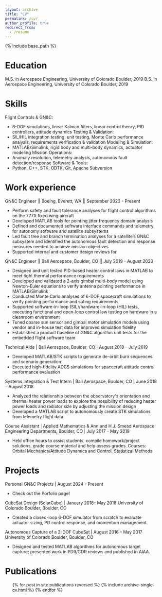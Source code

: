 ```yaml
---
layout: archive
title: "CV"
permalink: /cv/
author_profile: true
redirect_from:
  - /resume
---
```


{% include base_path %}

Education
======
M.S. in Aerospace Engineering, University of Colorado Boulder, 2019
B.S. in Aerospace Engineering, University of Colorado Boulder, 2019

Skills
======
Flight Controls & GN&C: 
* 6-DOF simulations, linear Kalman filters, linear control theory, PID controllers, attitude dynamics
Testing & Validation: 
* SIL/HIL integration testing, unit testing, Monte Carlo performance analysis, requirements verification & validation
Modeling & Simulation: 
* MATLAB/Simulink, rigid body and multi-body dynamics, actuator modeling
Mission Operations: 
* Anomaly resolution, telemetry analysis, autonomous fault detection/response
Software & Tools: 
* Python, C++, STK, ODTK, Git, Apache Subversion

Work experience
======
GN&C Engineer || Boeing, Everett, WA || September 2023 - Present 
* Perform safety and fault tolerance analyses for flight control algorithms on the 777X fixed wing aircraft
* Developed MATLAB tools for pointing jitter frequency domain analysis
* Defined and documented software interface commands and telemetry for autonomy software and satellite subsystems
* Led fault tree and branch termination analyses for a satellite’s GN&C subsystem and identified the autonomous fault detection and response measures needed to achieve mission objectives
* Supported internal and customer design reviews for

GN&C Engineer || Ball Aerospace, Boulder, CO || July 2019 – August 2023
* Designed and unit tested PID-based heater control laws in MATLAB to meet tight thermal performance requirements
* Developed and validated a 2-axis gimbal multi-body model using Newton-Euler equations to verify antenna pointing performance in MATLAB/Simulink
* Conducted Monte Carlo analyses of 6-DOF spacecraft simulations to verify pointing performance and safing requirements
* Supported software-in-loop (SIL)/hardware-in-loop (HIL) tests, executing functional and open-loop control law testing on hardware in a cleanroom environment
* Tuned coarse sun sensor and gimbal motor simulation models using vendor and in-house test data for improved simulation fidelity
* Established a product baseline of GN&C algorithm unit tests for the embedded flight software team

Technical Aide | Ball Aerospace, Boulder, CO | August 2018 – July 2019
* Developed MATLAB/STK scripts to generate de-orbit burn sequences and scenario generation
* Executed high-fidelity ADCS simulations for spacecraft attitude control performance evaluation

Systems Integration & Test Intern | Ball Aerospace, Boulder, CO | June 2018 – August 2018
* Analyzed the relationship between the observatory's orientation and thermal heater power loads to explore the possibility of reducing heater power loads and radiator size by adjusting the mission design
* Developed a MATLAB script to autonomously create STK simulations from telemetry flight data

Course Assistant | Applied Mathematics & Ann and H.J. Smead Aerospace Engineering Departments, Boulder, CO | July 2017 – May 2019
* Held office hours to assist students, compile homework/project solutions, grade course material and help assess grades. Courses: Orbital Mechanics/Attitude Dynamics and Control, Statistical Methods


Projects
======
Personal GN&C Projects | August 2024 - Present
* Check out the Porfolio page!

CubeSat Design (SolarCube) | January 2018– May 2018
University of Colorado Boulder, Boulder, CO 
* Created a closed-loop 6-DOF simulator from scratch to evaluate actuator sizing, PD control response, and momentum management.

Autonomous Capture of a 2-DOF CubeSat | August 2016 – May 2017
University of Colorado Boulder, Boulder, CO
* Designed and tested MATLAB algorithms for autonomous target capture; presented work in PDR/CDR reviews and published in AIAA.

Publications
======
  <ul>{% for post in site.publications reversed %}
    {% include archive-single-cv.html %}
  {% endfor %}</ul>
  
<!-- Talks
======
  <ul>{% for post in site.talks reversed %}
    {% include archive-single-talk-cv.html  %}
  {% endfor %}</ul>
  
Teaching
======
  <ul>{% for post in site.teaching reversed %}
    {% include archive-single-cv.html %}
  {% endfor %}</ul>
  
Service and leadership
======
* Currently signed in to 43 different slack teams -->
